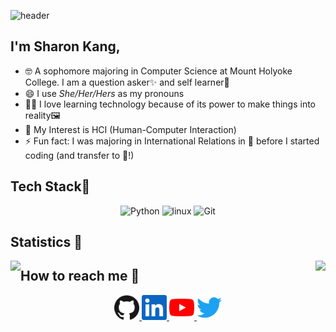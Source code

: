 ![header](https://capsule-render.vercel.app/api?type=waving&color=auto&height=250&section=header&text=Hi%20There👋&fontSize=80&fontAlignY=35&fontAlign=51)

## I'm Sharon Kang, 

- 🤓 A sophomore majoring in Computer Science at Mount Holyoke College. I am a question asker✨ and self learner🎯 
- 😄 I use *She/Her/Hers* as my pronouns
- 👩‍💻 I love learning technology because of its power to make things into reality🖼️  
- 🔭 My Interest is HCI (Human-Computer Interaction) 
- ⚡ Fun fact: I was majoring in International Relations in 🗾 before I started coding (and transfer to 🗽!)



## Tech Stack🤍
<p align="center">
	<img title="Python" alt="Python" src="https://raw.githubusercontent.com/Thomas-George-T/Thomas-George-T/master/assets/python.svg" width="40" height="40" />
	<img title="R" alt="linux" src="https://raw.githubusercontent.com/Thomas-George-T/Thomas-George-T/master/assets/r-lang.svg" width="55" />
	<img title="Git" alt="Git" src="https://raw.githubusercontent.com/Thomas-George-T/Thomas-George-T/master/assets/git.svg" width="70" height="40" />
</p>

## Statistics 🎢
<p>
<a href="Sharon Kang's GitHub stats">
  <img align="left" src="https://github-readme-stats.vercel.app/api?username=breakndream"/>
</a>
<a href="https://github.com/breaknream/github-readme-stats">
  <img align="right" src= "https://github-readme-stats.vercel.app/api/top-langs/?username=breakndream"/>
</a>
</p>

<p>
</p> 

## How to reach me 💬 

<p align="center">
<a href="https://github.com/breakndream">
    <img alt="GitHub" title="GitHub" height="40" width="40" src="assets/github.svg">
  </a>
  <a href="https://www.linkedin.com/in/dayeonkang28/">
    <img alt="LinkedIn" title="LinkedIn" height="40" width="40" src="assets/linkedin.svg">
  </a>
   <a href="https://www.youtube.com/channel/UCqktDJmuJjZ4dkubaKgCkBA">
    <img alt="YouTube" title="YouTube" height="40" width="40" src="assets/youtube.svg">
  </a>
   <a href="https://twitter.com/findNovembre">
    <img alt="Twitter" title="Twitter" height="40" width="40" src="assets/twitter.svg">
  </a> 
</p>

